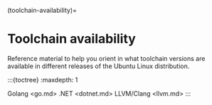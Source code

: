 (toolchain-availability)=
# Toolchain availability

Reference material to help you orient in what toolchain versions are available in different releases of the Ubuntu Linux distribution.

:::{toctree}
:maxdepth: 1

Golang <go.md>
.NET <dotnet.md>
LLVM/Clang <llvm.md>
:::
